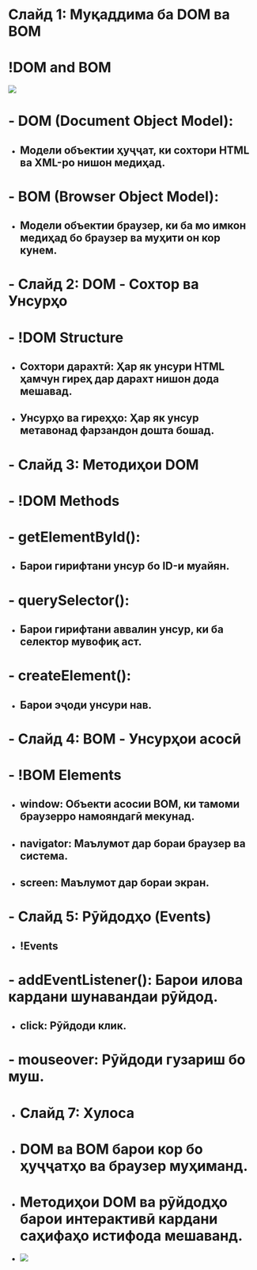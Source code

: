    # Слайд 1: Муқаддима ба DOM ва BOM
   # !DOM and BOM
   ![](https://th.bing.com/th/id/OIP.pVPfLccJSdubj_BA9FVvKQHaEK?rs=1&pid=ImgDetMain)
# - DOM (Document Object Model):
* ## Модели объектии ҳуҷҷат, ки сохтори HTML ва XML-ро нишон медиҳад.
# - BOM (Browser Object Model): 
+ ## Модели объектии браузер, ки ба мо имкон медиҳад бо браузер ва муҳити он кор кунем.
# - Слайд 2: DOM - Сохтор ва Унсурҳо
# - !DOM Structure
+ ## Сохтори дарахтӣ: Ҳар як унсури HTML ҳамчун гиреҳ дар дарахт нишон дода мешавад.
+ ## Унсурҳо ва гиреҳҳо: Ҳар як унсур метавонад фарзандон дошта бошад.
# - Слайд 3: Методиҳои DOM
# - !DOM Methods
# - getElementById():
+ ## Барои гирифтани унсур бо ID-и муайян.
# - querySelector():
+ ## Барои гирифтани аввалин унсур, ки ба селектор мувофиқ аст.
# - createElement():
+ ## Барои эҷоди унсури нав.
# - Слайд 4: BOM - Унсурҳои асосӣ
# - !BOM Elements
+ ## window: Объекти асосии BOM, ки тамоми браузерро намояндагӣ мекунад.
+ ## navigator: Маълумот дар бораи браузер ва система.
+ ## screen: Маълумот дар бораи экран.
# - Слайд 5: Рӯйдодҳо (Events)
+ ##  !Events
# - addEventListener(): Барои илова кардани шунавандаи рӯйдод.
+ ## click: Рӯйдоди клик.
# - mouseover: Рӯйдоди гузариш бо муш.
+ # Слайд 7: Хулоса
* #  DOM ва BOM барои кор бо ҳуҷҷатҳо ва браузер муҳиманд.
* # Методиҳои DOM ва рӯйдодҳо барои интерактивӣ кардани саҳифаҳо истифода мешаванд.
* ![](https://th.bing.com/th/id/OIP.uw2Sw7XpTSpTn_-Fxh0NTgHaE5?rs=1&pid=ImgDetMain)
